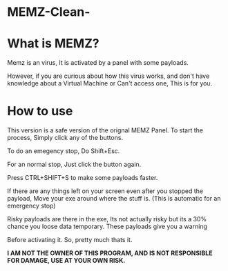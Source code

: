 # MEMZ-Clean-


# What is MEMZ?

Memz is an virus, It is activated by a panel with some payloads.

However, if you are curious about how this virus works, and don't have knowledge about a Virtual Machine or Can't access one, This is for you.

# How to use

This version is a safe version of the orignal MEMZ Panel. To start the process, Simply click any of the buttons.

To do an emegency stop, Do Shift+Esc.

For an normal stop, Just click the button again.

Press CTRL+SHIFT+S to make some payloads faster.

If there are any things left on your screen even after you stopped the payload, Move your exe around where the stuff is. (This is automatic for an emergency stop)

Risky payloads are there in the exe, Its not actually risky but its a 30% chance you loose data temporary. These payloads give you a warning

Before activating it. So, pretty much thats it.

**I AM NOT THE OWNER OF THIS PROGRAM, AND IS NOT RESPONSIBLE FOR DAMAGE, USE AT YOUR OWN RISK.**
